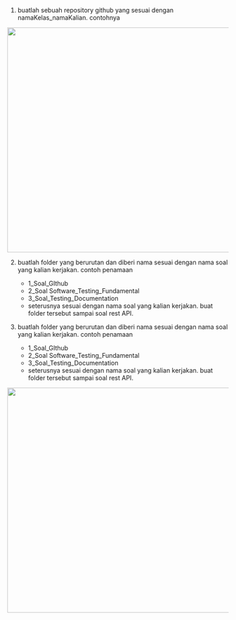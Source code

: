 1. buatlah sebuah repository github yang sesuai dengan namaKelas_namaKalian. contohnya  
<img src="https://i.ibb.co/RczCrGk/Screenshot-20230221-163355.png" width="512px"/>

2. buatlah folder yang berurutan dan diberi nama sesuai dengan nama soal yang kalian kerjakan. contoh penamaan
    - 1_Soal_GIthub
    - 2_Soal Software_Testing_Fundamental
    - 3_Soal_Testing_Documentation
    - seterusnya sesuai dengan nama soal yang kalian kerjakan. buat folder tersebut sampai soal rest API.

3. buatlah folder yang berurutan dan diberi nama sesuai dengan nama soal yang kalian kerjakan. contoh penamaan
    - 1_Soal_GIthub
    - 2_Soal Software_Testing_Fundamental
    - 3_Soal_Testing_Documentation
    - seterusnya sesuai dengan nama soal yang kalian kerjakan. buat folder tersebut sampai soal rest API.
<img src="https://i.ibb.co/8M8jqPB/Screenshot-2023-02-21-173909.png" width="512px"/>
